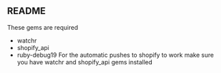 ## README
These gems are required
- watchr
- shopify_api
- ruby-debug19
For the automatic pushes to shopify to work make sure you have watchr and shopify_api gems installed
